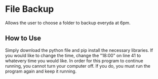 # File Backup

Allows the user to choose a folder to backup everyda at 6pm.

## How to Use

Simply download the python file and pip install the necessary libraries. If you would like to change the time, change the "18:00" on line 41 to whatevery
time you would like. In order for this program to continue running, you cannot turn your computer off. If you do, you must run the program again and keep it running.
